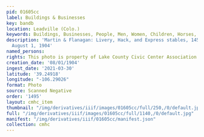 ```yaml
---
pid: 01605cc
label: Buildings & Businesses
key: bandb
location: Leadville (Colo.)
keywords: Buildings, Businesses, People, Men, Women, Children, Horses, Wagons
description: 'Martin & Flanagan: Livery, Hack, and Express stables, 145 E. 6th Street,
  August 1, 1904'
named_persons: 
rights: This photo is property of Lake County Civic Center Association.
creation_date: '08/01/1904'
ingest_date: '2021-03-30'
latitude: '39.24918'
longitude: "-106.29026"
format: Photo
source: Scanned Negative
order: '1495'
layout: cmhc_item
thumbnail: "/img/derivatives/iiif/images/01605cc/full/250,/0/default.jpg"
full: "/img/derivatives/iiif/images/01605cc/full/1140,/0/default.jpg"
manifest: "/img/derivatives/iiif/01605cc/manifest.json"
collection: cmhc
---
```


